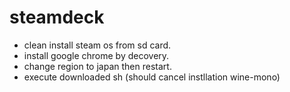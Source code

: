 # steamdeck
- clean install steam os from sd card.
- install google chrome by decovery.
- change region to japan then restart.
- execute downloaded sh (should cancel instllation wine-mono)

